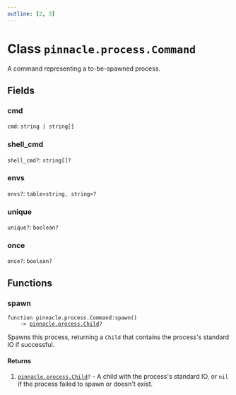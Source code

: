 ```yaml
---
outline: [2, 3]
---
```


# Class `pinnacle.process.Command`


A command representing a to-be-spawned process.

## Fields

### cmd

`cmd`: <code>string | string[]</code>



### shell_cmd <Badge type="danger" text="nullable" />

`shell_cmd?`: <code>string[]?</code>



### envs <Badge type="danger" text="nullable" />

`envs?`: <code>table&lt;string, string>?</code>



### unique <Badge type="danger" text="nullable" />

`unique?`: <code>boolean?</code>



### once <Badge type="danger" text="nullable" />

`once?`: <code>boolean?</code>




## Functions

### <Badge type="method" text="method" /> spawn

<div class="language-lua"><pre><code>function pinnacle.process.Command:spawn()
    -> <a href="/lua-reference/classes/pinnacle.process.Child">pinnacle.process.Child</a>?</code></pre></div>

Spawns this process, returning a `Child` that contains the process's standard IO if successful.




#### Returns

1. <code><a href="/lua-reference/classes/pinnacle.process.Child">pinnacle.process.Child</a>?</code> - A child with the process's standard IO, or `nil` if the process failed to spawn or doesn't exist.



